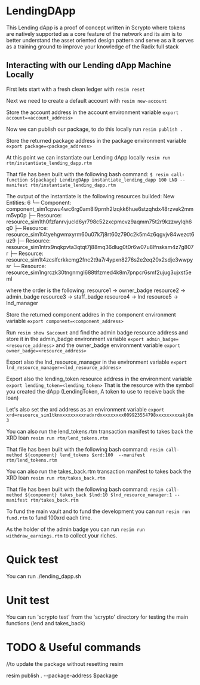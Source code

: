 # LendingDApp
This Lending dApp is a proof of concept written in Scrypto where tokens are natively supported as a core feature of the network and its aim is to better understand the asset oriented design pattern and serve as a It serves as a training ground to improve your knowledge of the Radix full stack


## Interacting with our Lending dApp Machine Locally

First lets start with a fresh clean ledger with `resim reset`

Next we need to create a default account with `resim new-account`

Store the account address in the account environment variable
`export account=<account_address>`

Now we can publish our package, to do this locally run `resim publish .`

Store the returned package address in the package environment variable `export package=<package_address>`

At this point we can instantiate our Lending dApp locally `resim run rtm/instantiate_lending_dapp.rtm`

That file has been built with the following bash command:
`$ resim call-function ${package} LendingDApp instantiate_lending_dapp 100 LND --manifest rtm/instantiate_lending_dapp.rtm`

The output of the instantiate is the following resources builded:
New Entities: 6
└─ Component: component_sim1cpwu4wc6rg0am8l9prnh2lzqkk6hue6stzqhdx48rzvek2mmm5vp0p
├─ Resource: resource_sim1th0fzfanrvjucld6yr798c52zxcpmcvz9aqmm75t2r9kzzwylqh6q0
├─ Resource: resource_sim1t4tyehgwmxyrm60u07k7j8rt60z790c2k5m4z6qgvjv84wezct6uz9
├─ Resource: resource_sim1ntrx9nqkpvta3qtqt7j88mq36dlug0t0r6w07u8lfnsksm4z7g807r
├─ Resource: resource_sim1t4zcslfcrkkcmg2fnc2t9a7r4ypxn8276s2e2eq20x2sdje3wwpysr
└─ Resource: resource_sim1ngrczk30tngnmgl688tlfzmed4k8m7pnpcr6smf2ujug3ujxst5eml

where the order is the following:
resource1 -> owner_badge
resource2 -> admin_badge
resource3 -> staff_badge
resource4 -> lnd
resource5 -> lnd_manager

Store the returned component addres in the component environment variable `export component=<component_address>`

Run `resim show $account` and find the admin badge resource address and store it in the admin_badge environment variable `export admin_badge=<resource_address>` and the owner_badge environment variable `export owner_badge=<resource_address>`

Export also the lnd_resource_manager in the environment variable `export lnd_resource_manager=<lnd_resource_address>`

Export also the lending_token resource address in the environment variable `export lending_token=<lending_token>`
That is the resource with the symbol you created the dApp (LendingToken, A token to use to receive back the loan)


Let's also set the xrd address as an environment variable `export xrd=resource_sim1tknxxxxxxxxxradxrdxxxxxxxxx009923554798xxxxxxxxxakj8n3`

You can also run the lend_tokens.rtm transaction manifest to takes back the XRD loan `resim run rtm/lend_tokens.rtm`

That file has been built with the following bash command:
`resim call-method ${component} lend_tokens $xrd:100  --manifest rtm/lend_tokens.rtm`


You can also run the takes_back.rtm transaction manifest to takes back the XRD loan `resim run rtm/takes_back.rtm`

That file has been built with the following bash command:
`resim call-method ${component} takes_back $lnd:10 $lnd_resource_manager:1 --manifest rtm/takes_back.rtm`


To fund the main vault and to fund the development you can run `resim run fund.rtm` to fund 100xrd each time.

As the holder of the admin badge you can run `resim run withdraw_earnings.rtm` to collect your riches.

# Quick test

You can run ./lending_dapp.sh

# Unit test

You can run 'scrypto test' from the 'scrypto' directory for testing the main functions (lend and takes_back)


# TODO & Useful commands

//to update the package without resetting resim 

resim publish . --package-address $package